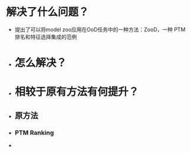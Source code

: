 # 解决了什么问题？
- 提出了可以将model zoo应用在OoD任务中的一种方法：ZooD，一种 PTM 排名和特征选择集成的范例
- # 怎么解决？
- # 相较于原有方法有何提升？
- ## 原方法
- ### PTM Ranking
-